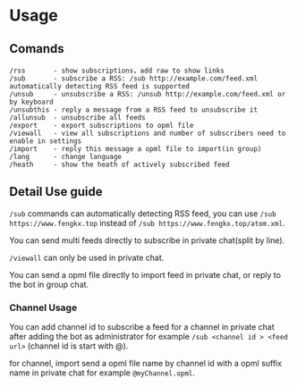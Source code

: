 # Usage

## Comands

```
/rss       - show subscriptions，add raw to show links
/sub       - subscribe a RSS: /sub http://example.com/feed.xml automatically detecting RSS feed is supported
/unsub     - unsubscribe a RSS: /unsub http://example.com/feed.xml or by keyboard
/unsubthis - reply a message from a RSS feed to unsubscribe it
/allunsub  - unsubscribe all feeds
/export    - export subscriptions to opml file
/viewall   - view all subscriptions and number of subscribers need to enable in settings
/import    - reply this message a opml file to import(in group)
/lang      - change language
/heath     - show the heath of actively subscribed feed
```

## Detail Use guide

`/sub` commands can automatically detecting RSS feed, you can use `/sub https://www.fengkx.top` instead of `/sub https://www.fengkx.top/atom.xml`.

You can send multi feeds directly to subscribe in private chat(split by line).

`/viewall` can only be used in private chat.

You can send a opml file directly to import feed in private chat, or reply to the bot in group chat.

### Channel Usage

You can add channel id to subscribe a feed for a channel in private chat after adding the bot as administrator
for example `/sub <channel id > <feed url>` (channel id is start with @).

for channel, import send a opml file name by channel id with a opml suffix name in private chat for example `@myChannel.opml`.

